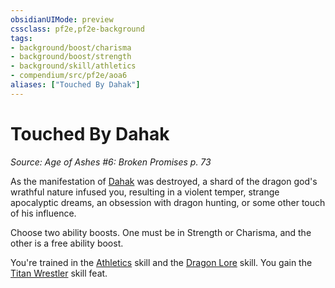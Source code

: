 ```yaml
---
obsidianUIMode: preview
cssclass: pf2e,pf2e-background
tags:
- background/boost/charisma
- background/boost/strength
- background/skill/athletics
- compendium/src/pf2e/aoa6
aliases: ["Touched By Dahak"]
---
```

# Touched By Dahak
*Source: Age of Ashes #6: Broken Promises p. 73*  

As the manifestation of [Dahak](dahak-logm.md) was destroyed, a shard of the dragon god's wrathful nature infused you, resulting in a violent temper, strange apocalyptic dreams, an obsession with dragon hunting, or some other touch of his influence.

Choose two ability boosts. One must be in Strength or Charisma, and the other is a free ability boost.

You're trained in the [Athletics](skills.md#Athletics) skill and the [Dragon Lore](skills.md#Lore) skill. You gain the [Titan Wrestler](titan-wrestler.md) skill feat.